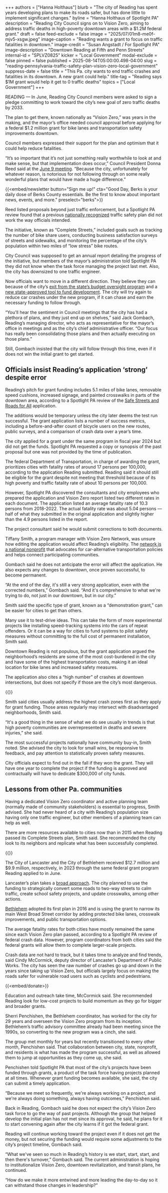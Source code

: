 +++
authors = ["Hanna Holthaus"]
blurb = "The city of Reading has spent years developing plans to make its roads safer, but has done little to implement significant changes."
byline = "Hanna Holthaus of Spotlight PA"
description = "Reading City Council signs on to Vision Zero, aiming to address traffic deaths in high-poverty downtown areas with a $1.2M federal grant."
draft = false
feed-exclude = false
image = "2025/07/01m8-me0f-mjv5-xsgw.jpeg"
image-caption = "Reading wants a grant to focus on traffic fatalities in downtown."
image-credit = "Susan Angstadt / For Spotlight PA"
image-description = "Downtown Reading at Fifth and Penn Streets"
internal-id = "SPLVZ0825"
kicker = "Local Government"
modal-exclude = false
pinned = false
published = 2025-08-14T05:00:00.498-04:00
slug = "reading-pennsylvania-traffic-safety-plan-vision-zero-local-government"
suppress-date = false
title = "This Pa. city wants to end traffic crashes and fatalities in its downtown. A new grant could help."
title-tag = "Reading says $1M grant would help it get to 0 traffic deaths"
topics = ["Local Government"]
+++

READING — In June, Reading City Council members were asked to sign a pledge committing to work toward the city’s new goal of zero traffic deaths by 2033.

The plan to get there, known nationally as “Vision Zero,” was years in the making, and the mayor’s office needed council approval before applying for a federal $1.2 million grant for bike lanes and transportation safety improvements downtown.

Council members expressed their support for the plan and optimism that it could help reduce fatalities.

“It’s so important that it’s not just something really worthwhile to look at and make sense, but that implementation does occur,” Council President Donna Reed said at the <a href="https://www.bctv.org/video/city-council-committee-of-the-whole-meeting-6-9-25-city-of-reading-pa/">June 9 meeting</a>. “Because the city, unfortunately for whatever reason, is notorious for not following through on some really wonderful plans that would have made a huge difference.”

{{<embed/newsletter button="Sign me up!" cta="Good Day, Berks is your daily dose of Berks County essentials. Be the first to know about important news, events, and more." preselect="berks">}}

Reed listed proposals beyond just traffic enforcement, but a Spotlight PA review found that a previous <a href="https://whyy.org/articles/reading-receives-national-recognition-for-complete-streets-policy/">nationally recognized</a> traffic safety plan did not work the way officials intended.

The initiative, known as “Complete Streets,” included goals such as tracking the number of bike share users, conducting business satisfaction surveys of streets and sidewalks, and monitoring the percentage of the city’s population within two miles of “low stress” bike routes.

City Council was supposed to get an annual report detailing the progress of the initiative, but members of the mayor’s administration told Spotlight PA they did not know when the task force managing the project last met. Also, the city has downsized to one traffic engineer.

Now officials want to move in a different direction. They believe they can because of the city’s <a href="https://www.wfmz.com/news/area/berks/reading-drops-act-47-financially-distressed-status/article_777affbc-037d-11ed-ae66-5b423402c996.html">exit from the state’s budget oversight program</a> and a <a href="https://www.readingeagle.com/2024/12/31/pa-approves-revitalization-zone-for-reading/">new state-approved tool to fund development</a>. The city will try again to reduce car crashes under the new program, if it can chase and earn the necessary funding to follow through.

“You&#39;ll hear the sentiment in Council meetings that the city has had a plethora of plans, and they just end up on shelves,” said Jack Gombach, Reading’s managing director, who acts as representative for the mayor’s office in meetings and as the city’s chief administrative officer. “Our focus has really been consolidating those plans and then actually executing on those plans.”

Still, Gombach insisted that the city will follow through this time, even if it does not win the initial grant to get started.

## Officials insist Reading’s application ‘strong’ despite error

Reading’s pitch for grant funding includes 5.1 miles of bike lanes, removable speed cushions, increased signage, and painted crosswalks in parts of the downtown area, according to a Spotlight PA review of the <a href="https://www.transportation.gov/grants/SS4A">Safe Streets and Roads for All</a> application.

The additions would be temporary unless the city later deems the test run successful. The grant application lists a number of success metrics, including a before-and-after count of bicycle users on the new routes, public surveys, and a comparison of crash data over a year’s time.

The city applied for a grant under the same program in fiscal year 2024 but did not get the funds. Spotlight PA requested a copy or synopsis of the past proposal but one was not provided by the time of publication.

The federal Department of Transportation, in charge of awarding the grant, prioritizes cities with fatality rates of around 17 persons per 100,000, according to the application Reading submitted. Reading said it should still be eligible for the grant despite not meeting that threshold because of its high poverty and traffic fatality rate of about 10 persons per 100,000.

However, Spotlight PA discovered the consultants and city employees who prepared the application and Vision Zero report listed two different rates in each document. The application listed an average fatality rate of 10.3 persons from 2018-2022. The actual fatality rate was about 5.04 persons — half of what they submitted in the original application and slightly higher than the 4.9 persons listed in the report.

The project consultant said he would submit corrections to both documents.

Tiffany Smith, a program manager with Vision Zero Network, was unsure how editing the application would affect Reading’s eligibility. The <a href="https://visionzeronetwork.org/about/vision-zero-network/">network is a national nonprofit</a> that advocates for car-alternative transportation policies and helps connect participating communities.

Gombach said he does not anticipate the error will affect the application. He also expects any changes to downtown, once proven successful, to become permanent.

“At the end of the day, it&#39;s still a very strong application, even with the corrected numbers,” Gombach said. “And it&#39;s comprehensive to what we&#39;re trying to do, not just in our downtown, but in our city.”

Smith said the specific type of grant, known as a “demonstration grant,” can be easier for cities to get than others.

Many use it to test-drive ideas. This can take the form of more experimental projects like installing speed-tracking systems into the cars of repeat offenders. Or it can be a way for cities to fund systems to pilot safety measures without committing to the full cost of permanent installation, Smith said.

Downtown Reading is not populous, but the grant application argued the neighborhood’s residents are some of the most cost-burdened in the city and have some of the highest transportation costs, making it an ideal location for bike lanes and increased safety measures.

The application also cites a “high number” of crashes at downtown intersections, but does not specify if those are the city’s most dangerous.

{{<picture src="2025/08/01m9-sdvb-g7s7-kn81.png" width-ratio="1728" height-ratio="2304" description="Heat map of Reading crashes over time" caption="Vehicular crashes in Reading, 2020-24" credit="Hanna Holthaus / Spotlight PA">}}

Smith said cities usually address the highest crash zones first as they apply for grant funding. Those areas regularly may intersect with disadvantaged neighborhoods, Smith said.

“It&#39;s a good thing in the sense of what we do see usually in trends is that high poverty communities are overrepresented in deaths and severe injuries,” she said.

The most successful projects nationally have community buy-in, Smith noted. She advised the city to look for small wins, be responsive to feedback, and pay attention to statistically proven safety measures.

City officials expect to find out in the fall if they won the grant. They will have one year to complete the project if the funding is approved and contractually will have to dedicate $300,000 of city funds.

## Lessons from other Pa. communities

Having a dedicated Vision Zero coordinator and active planning team (normally made of community stakeholders) is essential to progress, Smith advised. She had never heard of a city with Reading’s population size having only one traffic engineer, but other members of a planning team can help as well.

There are more resources available to cities now than in 2015 when Reading passed its Complete Streets plan, Smith said. She recommended the city look to its neighbors and replicate what has been successfully completed.

{{<datawrapper src="https://datawrapper.dwcdn.net/Ce7ZH/4/" height="298" >}}

The City of Lancaster and the City of Bethlehem received $12.7 million and $9.9 million, respectively, in 2023 through the same federal grant program Reading applied to in June.

Lancaster’s plan takes a <a href="https://www.cityoflancasterpa.gov/blog/city-of-lancaster-celebrates-12-7-million-safe-streets-for-all-grant/">broad approach</a>. The city planned to use the funding to strategically convert some roads to two-way streets to calm traffic, create school safety projects, and update crosswalks, among other actions.

<a href="https://www.lehighvalleynews.com/bethlehem/nearly-10m-incoming-for-one-of-the-busiest-corridors-in-the-lehigh-valley">Bethlehem</a> adopted its first plan in 2016 and is using the grant to narrow its main West Broad Street corridor by adding protected bike lanes, crosswalk improvements, and public transportation options.

The average fatality rates for both cities have mostly remained the same since each Vision Zero plan passed, according to a Spotlight PA review of federal crash data. However, program coordinators from both cities said the federal grants will allow them to complete larger-scale projects.

Crash data are not hard to track, but it takes time to analyze and find trends, said Cindy McCormick, deputy director of Lancaster’s Department of Public Works. The city has seen the raw number of crashes go up and down in the years since taking up Vision Zero, but officials largely focus on making the roads safer for vulnerable road users such as cyclists and pedestrians.

{{<embed/donate>}}

Education and outreach take time, McCormick said. She recommended Reading look for low-cost projects to build momentum as they go for bigger and broader grants.

Sherri Penchishen, the Bethlehem coordinator, has worked for the city for 29 years and overseen the Vision Zero program from its inception. Bethlehem’s traffic advisory committee already had been meeting since the 1990s, so converting to the new program was a cinch, she said.

The group met monthly for years but recently transitioned to every other month, Penchishen said. That collaboration between city, state, nonprofit, and residents is what has made the program successful, as well as allowed them to jump at opportunities as they come up, she said.

Penchishen told Spotlight PA that most of the city’s projects have been funded through grants, a product of the task force having projects planned at all times. Whenever grant funding becomes available, she said, the city can submit a timely application.

“Because we meet so frequently, we&#39;re always working on a project, and we&#39;re always doing something, always having outcomes,” Penchishen said.

Back in Reading, Gombach said he does not expect the city’s Vision Zero task force to go the way of past projects. Although the group that helped develop the initial plan has not met since its approval, he said, he plans for it to start convening again after the city learns if it got the federal grant.

Reading will continue working toward the project even if it does not get the money, but not securing the funding would require some adjustments to the city’s project timeline, Gombach said.

“What we&#39;ve seen so much in Reading’s history is we start, start, start, and then there&#39;s turnover,” Gombach said. The current administration is hoping to institutionalize Vision Zero, downtown revitalization, and transit plans, he continued.

“How do we make it more entwined and more leading the day-to-day so it can withstand those changes in leadership?”<strong></strong>


